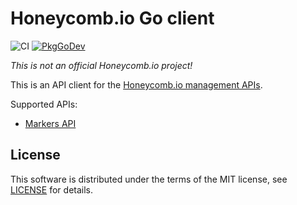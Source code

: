 # Honeycomb.io Go client

![CI](https://github.com/kvrhdn/go-honeycombio/workflows/CI/badge.svg)
[![PkgGoDev](https://pkg.go.dev/badge/github.com/kvrhdn/go-honeycombio)](https://pkg.go.dev/github.com/kvrhdn/go-honeycombio)

_This is not an official Honeycomb.io project!_

This is an API client for the [Honeycomb.io management APIs][honeycombio-api].

[honeycombio-api]: https://docs.honeycomb.io/api/

Supported APIs:

- [Markers API](https://docs.honeycomb.io/api/markers/)

## License

This software is distributed under the terms of the MIT license, see [LICENSE](./LICENSE) for details.
